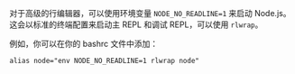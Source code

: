 
对于高级的行编辑器，可以使用环境变量 `NODE_NO_READLINE=1` 来启动 Node.js。
这会以标准的终端配置来启动主 REPL 和调试 REPL，可以使用 `rlwrap`。

例如，你可以在你的 bashrc 文件中添加：

```text
alias node="env NODE_NO_READLINE=1 rlwrap node"
```

